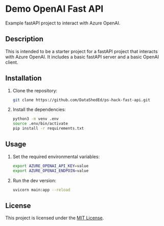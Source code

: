 # Demo OpenAI Fast API

Example fastAPI project to interact with Azure OpenAI.

## Description

This is intended to be a starter project for a fastAPI project that interacts with Azure OpenAI. It includes a basic fastAPI server and a basic OpenAI client.

## Installation

1. Clone the repository:

    ```bash
    git clone https://github.com/DataShedEd/ps-hack-fast-api.git
    ```

2. Install the dependencies:

    ```bash
    python3 -m venv .env
    source .env/bin/activate
    pip install -r requirements.txt
    ```

## Usage

1. Set the required environmental variables:

    ```bash
    export AZURE_OPENAI_API_KEY=value
    export AZURE_OPENAI_ENDPOIN=value
    ```

2. Run the dev version:

    ```bash
    uvicorn main:app --reload
    ```


## License

This project is licensed under the [MIT License](LICENSE).
